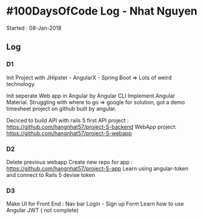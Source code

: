 # #100DaysOfCode Log - Nhat Nguyen
Started : 08-Jan-2018

## Log

### D1
Init Project with JHipster - AngularX - Spring Boot
=> Lots of weird technology. 

Init seperate Web app in Angular by Angular CLI 
Implement Angular Material. 
Struggling with where to go => google for solution, got a demo timesheet project on github built by angular. 

Deciced to build API with rails 5 first 
API project : 
https://github.com/hangnhat57/project-S-backend
WebApp project: 
https://github.com/hangnhat57/project-S-webapp


### D2
Delete previous webapp
Create new repo for app : 
https://github.com/hangnhat57/project-S-app
Learn using angular-token and connect to Rails 5 devise token

### D3 
Make UI for Front End : 
Nav bar 
Login - Sign up Form 
Learn how to use Angular JWT ( not complete)

